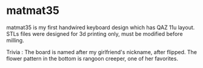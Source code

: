 # matmat35
matmat35 is my first handwired keyboard design which has QAZ 11u layout.
STLs files were designed for 3d printing only, must be modified before milling.

Trivia : The board is named after my girlfriend's nickname, after flipped. The flower pattern in the bottom is rangoon creeper, one of her favorites. 
